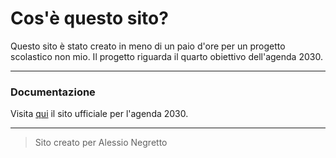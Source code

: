 # Cos'è questo sito?
Questo sito è stato creato in meno di un paio d'ore per un progetto scolastico non mio. Il progetto riguarda il quarto obiettivo dell'agenda 2030.
___
### Documentazione
Visita [qui](https://www.agenziacoesione.gov.it/comunicazione/agenda-2030-per-lo-sviluppo-sostenibile/) il sito ufficiale per l'agenda 2030.
___
> Sito creato per Alessio Negretto